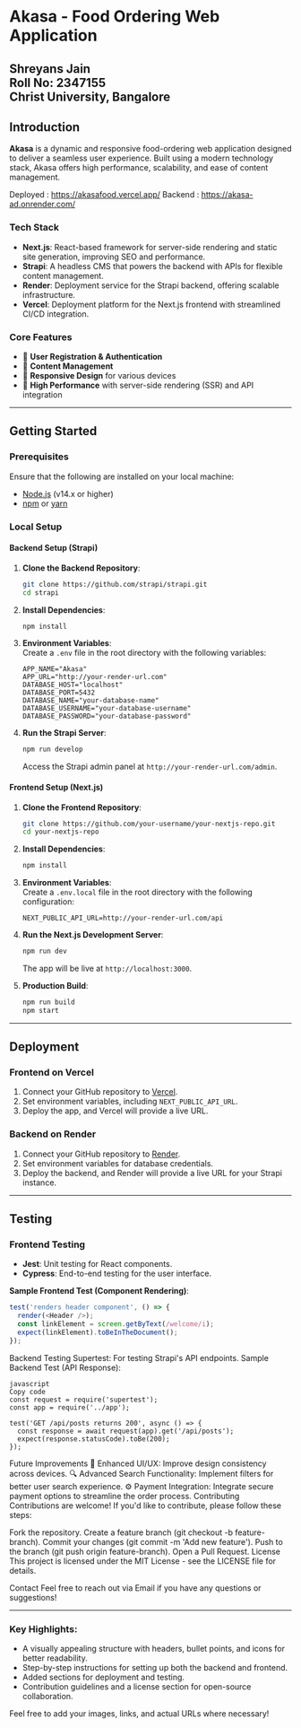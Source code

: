 # **Akasa - Food Ordering Web Application**
**Shreyans Jain**  
Roll No: 2347155  
Christ University, Bangalore  
---

## **Introduction**

**Akasa** is a dynamic and responsive food-ordering web application designed to deliver a seamless user experience. Built using a modern technology stack, Akasa offers high performance, scalability, and ease of content management.

Deployed : https://akasafood.vercel.app/
Backend : https://akasa-ad.onrender.com/

### **Tech Stack**
- **Next.js**: React-based framework for server-side rendering and static site generation, improving SEO and performance.
- **Strapi**: A headless CMS that powers the backend with APIs for flexible content management.
- **Render**: Deployment service for the Strapi backend, offering scalable infrastructure.
- **Vercel**: Deployment platform for the Next.js frontend with streamlined CI/CD integration.

### **Core Features**
- 🔐 **User Registration & Authentication**
- 📝 **Content Management**
- 📱 **Responsive Design** for various devices
- 🚀 **High Performance** with server-side rendering (SSR) and API integration

---

## **Getting Started**

### **Prerequisites**
Ensure that the following are installed on your local machine:
- [Node.js](https://nodejs.org/) (v14.x or higher)
- [npm](https://www.npmjs.com/) or [yarn](https://yarnpkg.com/)

### **Local Setup**

#### **Backend Setup (Strapi)**
1. **Clone the Backend Repository**:
    ```bash
    git clone https://github.com/strapi/strapi.git
    cd strapi
    ```

2. **Install Dependencies**:
    ```bash
    npm install
    ```

3. **Environment Variables**:  
   Create a `.env` file in the root directory with the following variables:
    ```env
    APP_NAME="Akasa"
    APP_URL="http://your-render-url.com"
    DATABASE_HOST="localhost"
    DATABASE_PORT=5432
    DATABASE_NAME="your-database-name"
    DATABASE_USERNAME="your-database-username"
    DATABASE_PASSWORD="your-database-password"
    ```

4. **Run the Strapi Server**:
    ```bash
    npm run develop
    ```

   Access the Strapi admin panel at `http://your-render-url.com/admin`.

#### **Frontend Setup (Next.js)**
1. **Clone the Frontend Repository**:
    ```bash
    git clone https://github.com/your-username/your-nextjs-repo.git
    cd your-nextjs-repo
    ```

2. **Install Dependencies**:
    ```bash
    npm install
    ```

3. **Environment Variables**:  
   Create a `.env.local` file in the root directory with the following configuration:
    ```env
    NEXT_PUBLIC_API_URL=http://your-render-url.com/api
    ```

4. **Run the Next.js Development Server**:
    ```bash
    npm run dev
    ```
    The app will be live at `http://localhost:3000`.

5. **Production Build**:
    ```bash
    npm run build
    npm start
    ```

---

## **Deployment**

### **Frontend on Vercel**
1. Connect your GitHub repository to [Vercel](https://vercel.com/).
2. Set environment variables, including `NEXT_PUBLIC_API_URL`.
3. Deploy the app, and Vercel will provide a live URL.

### **Backend on Render**
1. Connect your GitHub repository to [Render](https://render.com/).
2. Set environment variables for database credentials.
3. Deploy the backend, and Render will provide a live URL for your Strapi instance.

---

## **Testing**

### **Frontend Testing**
- **Jest**: Unit testing for React components.
- **Cypress**: End-to-end testing for the user interface.

**Sample Frontend Test (Component Rendering)**:
```javascript
test('renders header component', () => {
  render(<Header />);
  const linkElement = screen.getByText(/welcome/i);
  expect(linkElement).toBeInTheDocument();
});
```
Backend Testing
Supertest: For testing Strapi's API endpoints.
Sample Backend Test (API Response):

```
javascript
Copy code
const request = require('supertest');
const app = require('../app');

test('GET /api/posts returns 200', async () => {
  const response = await request(app).get('/api/posts');
  expect(response.statusCode).toBe(200);
});
```
Future Improvements
🎨 Enhanced UI/UX: Improve design consistency across devices.
🔍 Advanced Search Functionality: Implement filters for better user search experience.
⚙️ Payment Integration: Integrate secure payment options to streamline the order process.
Contributing
Contributions are welcome! If you'd like to contribute, please follow these steps:

Fork the repository.
Create a feature branch (git checkout -b feature-branch).
Commit your changes (git commit -m 'Add new feature').
Push to the branch (git push origin feature-branch).
Open a Pull Request.
License
This project is licensed under the MIT License - see the LICENSE file for details.

Contact
Feel free to reach out via Email if you have any questions or suggestions!

---

### **Key Highlights:**
- A visually appealing structure with headers, bullet points, and icons for better readability.
- Step-by-step instructions for setting up both the backend and frontend.
- Added sections for deployment and testing.
- Contribution guidelines and a license section for open-source collaboration.

Feel free to add your images, links, and actual URLs where necessary!







